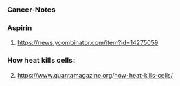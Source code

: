 ### Cancer-Notes

### Aspirin
1. https://news.ycombinator.com/item?id=14275059

### How heat kills cells:
2. https://www.quantamagazine.org/how-heat-kills-cells/
